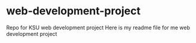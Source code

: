 # web-development-project
Repo for KSU web development project
Here is my readme file for me web development project